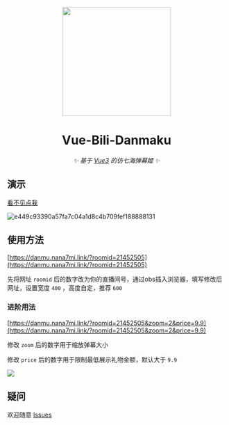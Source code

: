<div align="center">

<img src="https://user-images.githubusercontent.com/41439182/185760079-a8f6c1ba-ebcf-40dd-b728-69dbf1978ede.png" width="250px" />

# Vue-Bili-Danmaku

_✨ 基于 [Vue3](https://github.com/vuejs/core) 的仿七海弹幕姬 ✨_  

</div>

## 演示

[看不见点我](https://user-images.githubusercontent.com/41439182/203388574-5cc51496-1613-4d19-a787-55360c3ab18e.gif)

![e449c93390a57fa7c04a1d8c4b709fef188888131](https://user-images.githubusercontent.com/41439182/203388574-5cc51496-1613-4d19-a787-55360c3ab18e.gif)

## 使用方法

[https://danmu.nana7mi.link/?roomid=21452505](https://danmu.nana7mi.link/?roomid=21452505)

先将网址 `roomid` 后的数字改为你的直播间号，通过obs插入浏览器，填写修改后网址，设置宽度 `400` ，高度自定，推荐 `600`

### 进阶用法

[https://danmu.nana7mi.link/?roomid=21452505&zoom=2&price=9.9](https://danmu.nana7mi.link/?roomid=21452505&zoom=2&price=9.9)

修改 `zoom` 后的数字用于缩放弹幕大小

修改 `price` 后的数字用于限制最低展示礼物金额，默认大于 `9.9`

![](https://i0.hdslb.com/bfs/new_dyn/f5769d3e12b019800a707c8f49c58e15188888131.png)

## 疑问

欢迎随意 [Issues](https://github.com/Drelf2018/vue-bili-danmaku/issues)
